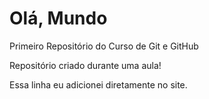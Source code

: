 # Olá, Mundo
 Primeiro Repositório do Curso de Git e GitHub

 Repositório criado durante uma aula!
 
 Essa linha eu adicionei diretamente no site.
